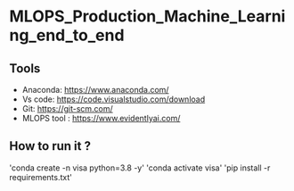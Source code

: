 # MLOPS_Production_Machine_Learning_end_to_end

## Tools 
* Anaconda: https://www.anaconda.com/
* Vs code: https://code.visualstudio.com/download
* Git: https://git-scm.com/
* MLOPS tool : https://www.evidentlyai.com/

## How to run it ?
'conda create -n visa python=3.8 -y'
'conda activate visa'
'pip install -r requirements.txt'